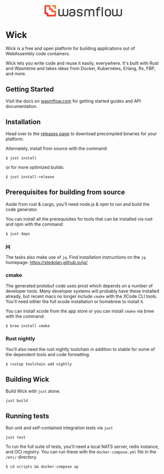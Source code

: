 <div align="center">
<picture>
  <source media="(prefers-color-scheme: dark)" srcset="https://github.com/wasmflow/.github/blob/main/assets/wasmflow-logo-white-color@.5.png?raw=true">
  <img alt="wasmflow logo" width="50%" src="https://github.com/wasmflow/.github/blob/main/assets/wasmflow-logo-color@.5.png?raw=true">
</picture>
</div>

# Wick

Wick is a free and open platform for building applications out of WebAssembly code containers.

Wick lets you write code and reuse it easily, everywhere. It's built with Rust and Wasmtime and takes ideas from Docker, Kubernetes, Erlang, Rx, FBP, and more.

## Getting Started

Visit the docs on [wasmflow.com](https://wasmflow.com) for getting started guides and API documentation.

## Installation

Head over to the [releases page](https://github.com/wasmflow/wasmflow/releases) to download precompiled binaries for your platform.

Alternately, install from source with the command:

```
$ just install
```

or for more optimized builds:

```sh
$ just install-release
```

## Prerequisites for building from source

Aside from rust & cargo, you'll need node.js & npm to run and build the code generator.

You can install all the prerequisites for tools that can be installed via rust and npm with the command:

```sh
$ just deps
```

### jq

The tasks also make use of `jq`. Find installation instructions on the `jq` homepage: https://stedolan.github.io/jq/

### cmake

The generated protobuf code uses prost which depends on a number of developer tools. Many developer systems will probably have these installed already, but recent macs no longer include `cmake` with the XCode CLI tools. You'll need either the full xcode installation or homebrew to install it.

You can install xcode from the app store or you can install `cmake` via brew with the command:

```sh
$ brew install cmake
```

### Rust nightly

You'll also need the rust nightly toolchain in addition to stable for some of the dependent tools and code formatting.

```
$ rustup toolchain add nightly
```

## Building Wick

Build Wick with `just` alone.

```console
just build
```

## Running tests

Run unit and self-contained integration tests via `just`

```console
just test
```

To run the full suite of tests, you'll need a local NATS server, redis instance, and OCI registry. You can run these with the `docker-compose.yml` file in the `/etc/` directory.

```console
$ cd scripts && docker-compose up
```

